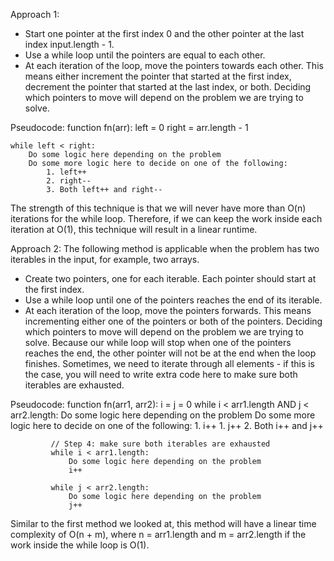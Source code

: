 Approach 1:
* Start one pointer at the first index 0 and the other pointer at the last index input.length - 1.
* Use a while loop until the pointers are equal to each other.
* At each iteration of the loop, move the pointers towards each other. This means either increment the pointer that started at the first index, decrement the pointer that started at the last index, or both. Deciding which pointers to move will depend on the problem we are trying to solve.

Pseudocode:
    function fn(arr):
    left = 0
    right = arr.length - 1

    while left < right:
        Do some logic here depending on the problem
        Do some more logic here to decide on one of the following:
            1. left++
            2. right--
            3. Both left++ and right--

The strength of this technique is that we will never have more than O(n) iterations for the while loop. Therefore, if we can keep the work inside each iteration at O(1), this technique will result in a linear runtime.

Approach 2: The following method is applicable when the problem has two iterables in the input, for example, two arrays.
* Create two pointers, one for each iterable. Each pointer should start at the first index.
* Use a while loop until one of the pointers reaches the end of its iterable.
* At each iteration of the loop, move the pointers forwards. This means incrementing either one of the pointers or both of the pointers. Deciding which pointers to move will depend on the problem we are trying to solve.
  Because our while loop will stop when one of the pointers reaches the end, the other pointer will not be at the end when the loop finishes. Sometimes, we need to iterate through all elements - if this is the case, you will need to write extra code here to make sure both iterables are exhausted.

Pseudocode:
    function fn(arr1, arr2):
    i = j = 0
    while i < arr1.length AND j < arr2.length:
        Do some logic here depending on the problem
        Do some more logic here to decide on one of the following:
          1. i++
          1. j++
          2. Both i++ and j++

             // Step 4: make sure both iterables are exhausted
             while i < arr1.length:
                 Do some logic here depending on the problem
                 i++

             while j < arr2.length:
                 Do some logic here depending on the problem
                 j++

Similar to the first method we looked at, this method will have a linear time complexity of O(n + m), where n = arr1.length and m = arr2.length if the work inside the while loop is O(1).